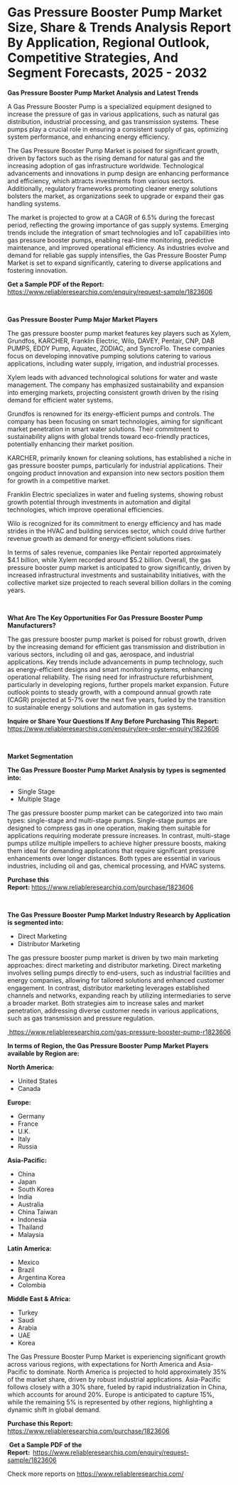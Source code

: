 <p><h1>Gas Pressure Booster Pump Market Size, Share & Trends Analysis Report By Application, Regional Outlook, Competitive Strategies, And Segment Forecasts, 2025 - 2032</h1></p><p><strong>Gas Pressure Booster Pump Market Analysis and Latest Trends</strong></p>
<p><p>A Gas Pressure Booster Pump is a specialized equipment designed to increase the pressure of gas in various applications, such as natural gas distribution, industrial processing, and gas transmission systems. These pumps play a crucial role in ensuring a consistent supply of gas, optimizing system performance, and enhancing energy efficiency.</p><p>The Gas Pressure Booster Pump Market is poised for significant growth, driven by factors such as the rising demand for natural gas and the increasing adoption of gas infrastructure worldwide. Technological advancements and innovations in pump design are enhancing performance and efficiency, which attracts investments from various sectors. Additionally, regulatory frameworks promoting cleaner energy solutions bolsters the market, as organizations seek to upgrade or expand their gas handling systems.</p><p>The market is projected to grow at a CAGR of 6.5% during the forecast period, reflecting the growing importance of gas supply systems. Emerging trends include the integration of smart technologies and IoT capabilities into gas pressure booster pumps, enabling real-time monitoring, predictive maintenance, and improved operational efficiency. As industries evolve and demand for reliable gas supply intensifies, the Gas Pressure Booster Pump Market is set to expand significantly, catering to diverse applications and fostering innovation.</p></p>
<p><strong>Get a Sample PDF of the Report:&nbsp;</strong> <a href="https://www.reliableresearchiq.com/enquiry/request-sample/1823606?utm_campaign=3139&utm_medium=2&utm_source=Github&utm_content=ia&utm_term=08042025&utm_id=gas-pressure-booster-pump">https://www.reliableresearchiq.com/enquiry/request-sample/1823606</a></p>
<p>&nbsp;</p>
<p><strong>Gas Pressure Booster Pump Major Market Players</strong></p>
<p><p>The gas pressure booster pump market features key players such as Xylem, Grundfos, KARCHER, Franklin Electric, Wilo, DAVEY, Pentair, CNP, DAB PUMPS, EDDY Pump, Aquatec, ZODIAC, and SyncroFlo. These companies focus on developing innovative pumping solutions catering to various applications, including water supply, irrigation, and industrial processes.</p><p>Xylem leads with advanced technological solutions for water and waste management. The company has emphasized sustainability and expansion into emerging markets, projecting consistent growth driven by the rising demand for efficient water systems.</p><p>Grundfos is renowned for its energy-efficient pumps and controls. The company has been focusing on smart technologies, aiming for significant market penetration in smart water solutions. Their commitment to sustainability aligns with global trends toward eco-friendly practices, potentially enhancing their market position.</p><p>KARCHER, primarily known for cleaning solutions, has established a niche in gas pressure booster pumps, particularly for industrial applications. Their ongoing product innovation and expansion into new sectors position them for growth in a competitive market.</p><p>Franklin Electric specializes in water and fueling systems, showing robust growth potential through investments in automation and digital technologies, which improve operational efficiencies. </p><p>Wilo is recognized for its commitment to energy efficiency and has made strides in the HVAC and building services sector, which could drive further revenue growth as demand for energy-efficient solutions rises.</p><p>In terms of sales revenue, companies like Pentair reported approximately $4.1 billion, while Xylem recorded around $5.2 billion. Overall, the gas pressure booster pump market is anticipated to grow significantly, driven by increased infrastructural investments and sustainability initiatives, with the collective market size projected to reach several billion dollars in the coming years.</p></p>
<p>&nbsp;</p>
<p><strong>What Are The Key Opportunities For Gas Pressure Booster Pump Manufacturers?</strong></p>
<p><p>The gas pressure booster pump market is poised for robust growth, driven by the increasing demand for efficient gas transmission and distribution in various sectors, including oil and gas, aerospace, and industrial applications. Key trends include advancements in pump technology, such as energy-efficient designs and smart monitoring systems, enhancing operational reliability. The rising need for infrastructure refurbishment, particularly in developing regions, further propels market expansion. Future outlook points to steady growth, with a compound annual growth rate (CAGR) projected at 5-7% over the next five years, fueled by the transition to sustainable energy solutions and automation in gas systems.</p></p>
<p><strong>Inquire or Share Your Questions If Any Before Purchasing This Report:</strong> <a href="https://www.reliableresearchiq.com/enquiry/pre-order-enquiry/1823606?utm_campaign=3139&utm_medium=2&utm_source=Github&utm_content=ia&utm_term=08042025&utm_id=gas-pressure-booster-pump">https://www.reliableresearchiq.com/enquiry/pre-order-enquiry/1823606</a></p>
<p>&nbsp;</p>
<p><strong>Market Segmentation</strong></p>
<p><strong>The Gas Pressure Booster Pump Market Analysis by types is segmented into:</strong></p>
<p><ul><li>Single Stage</li><li>Multiple Stage</li></ul></p>
<p><p>The gas pressure booster pump market can be categorized into two main types: single-stage and multi-stage pumps. Single-stage pumps are designed to compress gas in one operation, making them suitable for applications requiring moderate pressure increases. In contrast, multi-stage pumps utilize multiple impellers to achieve higher pressure boosts, making them ideal for demanding applications that require significant pressure enhancements over longer distances. Both types are essential in various industries, including oil and gas, chemical processing, and HVAC systems.</p></p>
<p><strong>Purchase this Report:&nbsp;</strong><a href="https://www.reliableresearchiq.com/purchase/1823606?utm_campaign=3139&utm_medium=2&utm_source=Github&utm_content=ia&utm_term=08042025&utm_id=gas-pressure-booster-pump">https://www.reliableresearchiq.com/purchase/1823606</a></p>
<p>&nbsp;</p>
<p><strong>The Gas Pressure Booster Pump Market Industry Research by Application is segmented into:</strong></p>
<p><ul><li>Direct Marketing</li><li>Distributor Marketing</li></ul></p>
<p><p>The gas pressure booster pump market is driven by two main marketing approaches: direct marketing and distributor marketing. Direct marketing involves selling pumps directly to end-users, such as industrial facilities and energy companies, allowing for tailored solutions and enhanced customer engagement. In contrast, distributor marketing leverages established channels and networks, expanding reach by utilizing intermediaries to serve a broader market. Both strategies aim to increase sales and market penetration, addressing diverse customer needs in various applications, such as gas transmission and pressure regulation.</p></p>
<p><a href="https://www.reliableresearchiq.com/gas-pressure-booster-pump-r1823606?utm_campaign=3139&utm_medium=2&utm_source=Github&utm_content=ia&utm_term=08042025&utm_id=gas-pressure-booster-pump">&nbsp;https://www.reliableresearchiq.com/gas-pressure-booster-pump-r1823606</a></p>
<p><strong>In terms of Region, the Gas Pressure Booster Pump Market Players available by Region are:</strong></p>
<p>
    <p> <strong> North America: </strong>
        <ul>
            <li>United States</li>
            <li>Canada</li>
        </ul>
        </p> 
    <p> <strong> Europe: </strong>
        <ul>
            <li>Germany</li>
            <li>France</li>
            <li>U.K.</li>
            <li>Italy</li>
            <li>Russia</li>
        </ul>
        </p> 
    <p> <strong> Asia-Pacific: </strong>
        <ul>
            <li>China</li>
            <li>Japan</li>
            <li>South Korea</li>
            <li>India</li>
            <li>Australia</li>
            <li>China Taiwan</li>
            <li>Indonesia</li>
            <li>Thailand</li>
            <li>Malaysia</li>
        </ul>
        </p> 
    <p> <strong> Latin America: </strong>
        <ul>
            <li>Mexico</li>
            <li>Brazil</li>
            <li>Argentina Korea</li>
            <li>Colombia</li>
        </ul>
        </p> 
    <p> <strong> Middle East & Africa: </strong>
        <ul>
            <li>Turkey</li>
            <li>Saudi</li>
            <li>Arabia</li>
            <li>UAE</li>
            <li>Korea</li>
        </ul>
    </p>
    </p>
<p><p>The Gas Pressure Booster Pump Market is experiencing significant growth across various regions, with expectations for North America and Asia-Pacific to dominate. North America is projected to hold approximately 35% of the market share, driven by robust industrial applications. Asia-Pacific follows closely with a 30% share, fueled by rapid industrialization in China, which accounts for around 20%. Europe is anticipated to capture 15%, while the remaining 5% is represented by other regions, highlighting a dynamic shift in global demand.</p></p>
<p><strong>Purchase this Report: </strong><a href="https://www.reliableresearchiq.com/purchase/1823606?utm_campaign=3139&utm_medium=2&utm_source=Github&utm_content=ia&utm_term=08042025&utm_id=gas-pressure-booster-pump">https://www.reliableresearchiq.com/purchase/1823606</a></p>
<p>&nbsp;<strong>Get a Sample PDF of the Report:&nbsp;&nbsp;</strong><a href="https://www.reliableresearchiq.com/enquiry/request-sample/1823606?utm_campaign=3139&utm_medium=2&utm_source=Github&utm_content=ia&utm_term=08042025&utm_id=gas-pressure-booster-pump">https://www.reliableresearchiq.com/enquiry/request-sample/1823606</a></p>
<p><strong></strong></p>
<p>Check more reports on <a href="https://www.reliableresearchiq.com/?utm_campaign=3139&utm_medium=2&utm_source=Github&utm_content=ia&utm_term=08042025&utm_id=gas-pressure-booster-pump">https://www.reliableresearchiq.com/</a></p>